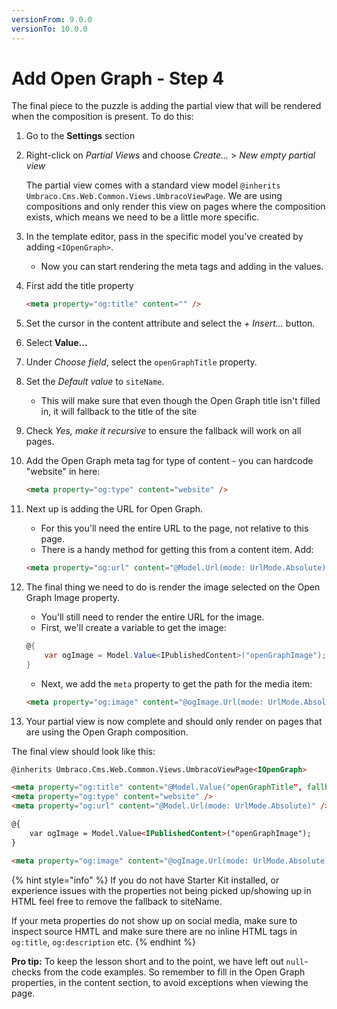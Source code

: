 ```yaml
---
versionFrom: 9.0.0
versionTo: 10.0.0
---
```


# Add Open Graph - Step 4

The final piece to the puzzle is adding the partial view that will be rendered when the composition is present. To do this:

1. Go to the **Settings** section

2. Right-click on *Partial Views* and choose *Create...* > *New empty partial view*

    The partial view comes with a standard view model `@inherits Umbraco.Cms.Web.Common.Views.UmbracoViewPage`. We are using compositions and only render this view on pages where the composition exists, which means we need to be a little more specific.

3. In the template editor, pass in the specific model you've created by adding `<IOpenGraph>`.
    * Now you can start rendering the meta tags and adding in the values.
4. First add the title property

    ```html
    <meta property="og:title" content="" />
    ```

5. Set the cursor in the content attribute and select the *+ Insert...* button.
6. Select **Value...**
7. Under *Choose field*, select the `openGraphTitle` property.
8. Set the *Default value* to `siteName`.
    * This will make sure that even though the Open Graph title isn't filled in, it will fallback to the title of the site
9. Check *Yes, make it recursive* to ensure the fallback will work on all pages.
10. Add the Open Graph meta tag for type of content - you can hardcode "website" in here:

    ```html
    <meta property="og:type" content="website" />
    ```

11. Next up is adding the URL for Open Graph.
    * For this you'll need the entire URL to the page, not relative to this page.
    * There is a handy method for getting this from a content item. Add:

    ```html
    <meta property="og:url" content="@Model.Url(mode: UrlMode.Absolute)" />
    ```

12. The final thing we need to do is render the image selected on the Open Graph Image property.
    * You'll still need to render the entire URL for the image.
    * First, we'll create a variable to get the image:

    ```csharp
    @{
        var ogImage = Model.Value<IPublishedContent>("openGraphImage");
    }
    ```

    * Next, we add the `meta` property to get the path for the media item:

    ```html
    <meta property="og:image" content="@ogImage.Url(mode: UrlMode.Absolute)" />
    ```

13. Your partial view is now complete and should only render on pages that are using the Open Graph composition.

The final view should look like this:

```html
@inherits Umbraco.Cms.Web.Common.Views.UmbracoViewPage<IOpenGraph>

<meta property="og:title" content="@Model.Value("openGraphTitle", fallback: Fallback.To(Fallback.Ancestors, Fallback.DefaultValue), defaultValue: new HtmlString("siteName"))" />
<meta property="og:type" content="website" />
<meta property="og:url" content="@Model.Url(mode: UrlMode.Absolute)" />

@{
    var ogImage = Model.Value<IPublishedContent>("openGraphImage");
}

<meta property="og:image" content="@ogImage.Url(mode: UrlMode.Absolute)" />
```

{% hint style="info" %}
If you do not have Starter Kit installed, or experience issues with the properties not being picked up/showing up in HTML feel free to remove the fallback to siteName.

If your meta properties do not show up on social media, make sure to inspect source HMTL and make sure there are no inline HTML tags in `og:title`, `og:description` etc.
{% endhint %}

**Pro tip:** To keep the lesson short and to the point, we have left out `null`-checks from the code examples. So remember to fill in the Open Graph properties, in the content section, to avoid exceptions when viewing the page.
